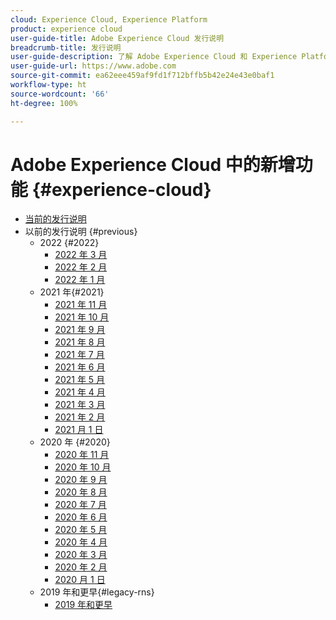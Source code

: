 ```yaml
---
cloud: Experience Cloud, Experience Platform
product: experience cloud
user-guide-title: Adobe Experience Cloud 发行说明
breadcrumb-title: 发行说明
user-guide-description: 了解 Adobe Experience Cloud 和 Experience Platform 中的新增功能、修复和重要注意事项。
user-guide-url: https://www.adobe.com
source-git-commit: ea62eee459af9fd1f712bffb5b42e24e43e0baf1
workflow-type: ht
source-wordcount: '66'
ht-degree: 100%

---
```



# Adobe Experience Cloud 中的新增功能 {#experience-cloud}

+ [当前的发行说明](current.md)
+ 以前的发行说明 {#previous}
   + 2022 {#2022}
      + [2022 年 3 月](c-legacy-releases/2022/03232022.md)
      + [2022 年 2 月](c-legacy-releases/2022/02162022.md)
      + [2022 年 1 月](c-legacy-releases/2022/01192022.md)
   + 2021 年{#2021}
      + [2021 年 11 月](c-legacy-releases/2021/10282021.md)
      + [2021 年 10 月](c-legacy-releases/2021/10072021.md)
      + [2021 年 9 月](c-legacy-releases/2021/09152021.md)
      + [2021 年 8 月](c-legacy-releases/2021/08192021.md)
      + [2021 年 7 月](c-legacy-releases/2021/07222021.md)
      + [2021 年 6 月](c-legacy-releases/2021/06172021.md)
      + [2021 年 5 月](c-legacy-releases/2021/05202021.md)
      + [2021 年 4 月](c-legacy-releases/2021/04222021.md)
      + [2021 年 3 月](c-legacy-releases/2021/03252021.md)
      + [2021 年 2 月](c-legacy-releases/2021/02182021.md)
      + [2021 月 1 日](c-legacy-releases/2021/01142021.md)
   + 2020 年 {#2020}
      + [2020 年 11 月](c-legacy-releases/2020/10292020.md)
      + [2020 年 10 月](c-legacy-releases/2020/10082020.md)
      + [2020 年 9 月](c-legacy-releases/2020/09102020.md)
      + [2020 年 8 月](c-legacy-releases/2020/08132020.md)
      + [2020 年 7 月](c-legacy-releases/2020/07162020.md)
      + [2020 年 6 月](c-legacy-releases/2020/06182020.md)
      + [2020 年 5 月](c-legacy-releases/2020/05212020.md)
      + [2020 年 4 月](c-legacy-releases/2020/04162020.md)
      + [2020 年 3 月](c-legacy-releases/2020/03122020.md)
      + [2020 年 2 月](c-legacy-releases/2020/02202020.md)
      + [2020 月 1 日](c-legacy-releases/2020/01162020.md)
   + 2019 年和更早{#legacy-rns}
      + [2019 年和更早](c-legacy-releases/2019-earlier.md)
